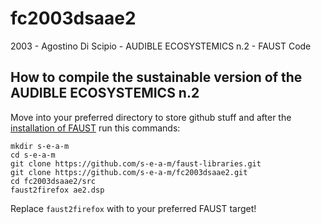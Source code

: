 # fc2003dsaae2

2003 - Agostino Di Scipio - AUDIBLE ECOSYSTEMICS n.2 - FAUST Code

## How to compile the sustainable version of the AUDIBLE ECOSYSTEMICS n.2

Move into your preferred directory to store github stuff and after the [installation of FAUST](https://faust.grame.fr/downloads/) run this commands:
```
mkdir s-e-a-m
cd s-e-a-m
git clone https://github.com/s-e-a-m/faust-libraries.git
git clone https://github.com/s-e-a-m/fc2003dsaae2.git
cd fc2003dsaae2/src
faust2firefox ae2.dsp
```

Replace `faust2firefox` with to your preferred FAUST target!
